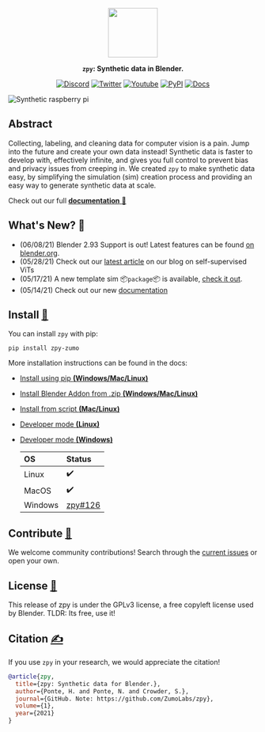 <div align="center">

<a href="https://www.zumolabs.ai/?utm_source=github.com&utm_medium=referral&utm_campaign=zpy"><img src="https://github.com/ZumoLabs/zpy/raw/main/docs/assets/zl_tile_logo.png" width="100px"/></a>

**`zpy`: Synthetic data in Blender.**

<p align="center">
  <a href="https://discord.gg/nXvXweHtG8"><img alt="Discord" title="Discord" src="https://img.shields.io/badge/-ZPY Devs-grey?style=for-the-badge&logo=discord&logoColor=white"/></a>
  <a href="https://twitter.com/ZumoLabs"><img alt="Twitter" title="Twitter" src="https://img.shields.io/badge/-@ZumoLabs-1DA1F2?style=for-the-badge&logo=twitter&logoColor=white"/></a>
  <a href="https://www.youtube.com/channel/UCcU2Z8ArljfDzfq7SOz-ytQ"><img alt="Youtube" title="Youtube" src="https://img.shields.io/badge/-ZumoLabs-red?style=for-the-badge&logo=youtube&logoColor=white"/></a>
  <a href="https://pypi.org/project/zpy-zumo/"><img alt="PyPI" title="PyPI" src="https://img.shields.io/badge/-PyPI-yellow?style=for-the-badge&logo=PyPI&logoColor=white"/></a>
  <a href="https://zumolabs.github.io/zpy/"><img alt="Docs" title="Docs" src="https://img.shields.io/badge/-Docs-black?style=for-the-badge&logo=Read%20the%20docs&logoColor=white"/></a>
</p>

</div>

![Synthetic raspberry pi](https://github.com/ZumoLabs/zpy/raw/main/docs/assets/promo_image.png)

## Abstract

Collecting, labeling, and cleaning data for computer vision is a pain. Jump into the future and create your own data instead! Synthetic data is faster to develop with, effectively infinite, and gives you full control to prevent bias and privacy issues from creeping in. We created `zpy` to make synthetic data easy, by simplifying the simulation (sim) creation process and providing an easy way to generate synthetic data at scale.

Check out our full [**documentation** :bookmark_tabs:](https://zumolabs.github.io/zpy/)

## What's New? :rocket:

- (06/08/21) Blender 2.93 Support is out! Latest features can be found [on blender.org](https://www.blender.org/download/releases/2-93/).
- (05/28/21) Check out our [latest article](https://www.zumolabs.ai/post/self-supervised-visual-transformers) on our blog on self-supervised ViTs
- (05/17/21) A new template sim :package:`package`:package: is available, [check it out](https://zumolabs.github.io/zpy/zpy/example/package/).
- (05/14/21) Check out our new [documentation](https://zumolabs.github.io/zpy/)

## Install [:thinking:](https://zumolabs.github.io/zpy/zpy/install/pip/)

You can install `zpy` with pip:

``` 
pip install zpy-zumo
```

More installation instructions can be found in the docs:

- [Install using pip **(Windows/Mac/Linux)**](https://zumolabs.github.io/zpy/zpy/install/pip/)
- [Install Blender Addon from .zip **(Windows/Mac/Linux)**](https://zumolabs.github.io/zpy/addon/install/)
- [Install from script **(Mac/Linux)**](https://zumolabs.github.io/zpy/zpy/install/script/)
- [Developer mode **(Linux)**](https://zumolabs.github.io/zpy/zpy/install/linux/)
- [Developer mode **(Windows)**](https://zumolabs.github.io/zpy/zpy/install/windows/)

    | OS | Status |
    |:-----------|:-----------|
    | Linux | :heavy_check_mark: |
    | MacOS | :heavy_check_mark: |
    | Windows | [zpy#126](https://github.com/ZumoLabs/zpy/issues/126) |

## Contribute [:busts_in_silhouette:](https://zumolabs.github.io/zpy/overview/contribute/)

We welcome community contributions! Search through the [current issues](https://github.com/ZumoLabs/zpy/issues) or open your own.

## License [:page_facing_up:](https://zumolabs.github.io/zpy/overview/license/)

This release of zpy is under the GPLv3 license, a free copyleft license used by Blender. TLDR: Its free, use it!

## Citation [:writing_hand:](https://zumolabs.github.io/zpy/overview/citation/)

If you use `zpy` in your research, we would appreciate the citation!

```bibtex
@article{zpy,
  title={zpy: Synthetic data for Blender.},
  author={Ponte, H. and Ponte, N. and Crowder, S.},
  journal={GitHub. Note: https://github.com/ZumoLabs/zpy},
  volume={1},
  year={2021}
}
```
